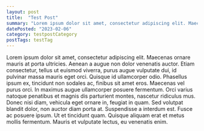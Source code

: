 ```yaml
---
layout: post
title:  "Test Post"
summary: "Lorem ipsum dolor sit amet, consectetur adipiscing elit. Maecenas ornare mauris at porta ultricies. Aenean a augue non dolor venenatis auctor. Etiam consectetur, tellus ut euismod viverra, purus augue vulputate dui, id pulvinar massa mauris eget orci. Quisque id ullamcorper odio. Phasellus ipsum ex, tincidunt non sodales ac, finibus sit amet eros."
datePosted: "2023-02-06"
category: testpostCategory
postTags: testTag
---
```


<p> 
Lorem ipsum dolor sit amet, consectetur adipiscing elit. Maecenas ornare mauris at porta ultricies. Aenean a augue non dolor venenatis auctor. Etiam consectetur, tellus ut euismod viverra, purus augue vulputate dui, id pulvinar massa mauris eget orci. Quisque id ullamcorper odio. Phasellus ipsum ex, tincidunt non sodales ac, finibus sit amet eros. Maecenas vel purus orci. In maximus augue ullamcorper posuere fermentum. Orci varius natoque penatibus et magnis dis parturient montes, nascetur ridiculus mus. Donec nisi diam, vehicula eget ornare in, feugiat in quam. Sed volutpat blandit dolor, non auctor diam porta at. Suspendisse a interdum est. Fusce ac posuere ipsum. Ut et tincidunt quam. Quisque aliquam erat et metus mollis fermentum. Mauris et vulputate lectus, eu venenatis enim. 
</p>